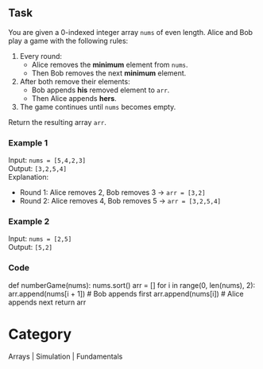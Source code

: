 ## Task
You are given a 0-indexed integer array `nums` of even length. Alice and Bob play a game with the following rules:

1. Every round:
   - Alice removes the **minimum** element from `nums`.
   - Then Bob removes the next **minimum** element.
2. After both remove their elements:
   - Bob appends **his** removed element to `arr`.
   - Then Alice appends **hers**.
3. The game continues until `nums` becomes empty.

Return the resulting array `arr`.

### Example 1
Input: `nums = [5,4,2,3]`  
Output: `[3,2,5,4]`  
Explanation:  
- Round 1: Alice removes 2, Bob removes 3 → `arr = [3,2]`  
- Round 2: Alice removes 4, Bob removes 5 → `arr = [3,2,5,4]`

### Example 2
Input: `nums = [2,5]`  
Output: `[5,2]`

### Code
def numberGame(nums):
    nums.sort()
    arr = []
    for i in range(0, len(nums), 2):
        arr.append(nums[i + 1])  # Bob appends first
        arr.append(nums[i])      # Alice appends next
    return arr

# Category
Arrays | Simulation | Fundamentals

